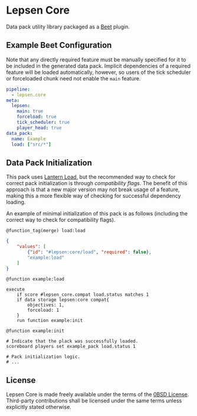 # Lepsen Core

Data pack utility library packaged as a [Beet](https://github.com/mcbeet/beet) plugin.

## Example Beet Configuration

Note that any directly required feature must be manually specified for it to be included in the generated data pack.
Implicit dependencies of a required feature will be loaded automatically, however, so users of the tick scheduler or forceloaded chunk need not enable the `main` feature.

```yaml
pipeline:
  - lepsen.core
meta:
  lepsen:
    main: true
    forceload: true
    tick_scheduler: true
    player_head: true
data_pack:
  name: Example
  load: ["src/*"]
```

## Data Pack Initialization

This pack uses [Lantern Load](https://github.com/LanternMC/load), but the recommended way to check for correct pack initialization is through *compatibility flags*.
The benefit of this approach is that a new major version may not break usage of a feature, making this a more flexible way of checking for successful dependency loading.

An example of minimal initialization of this pack is as follows (including the correct way to check for compatibility flags).

`@function_tag(merge) load:load`

```json
{
    "values": [
        {"id": "#lepsen:core/load", "required": false},
        "example:load"
    ]
}
```

`@function example:load`

```mcfunction
execute
    if score #lepsen_core.compat load.status matches 1
    if data storage lepsen:core compat{
        objectives: 1,
        forceload: 1
    }
    run function example:init
```

`@function example:init`

```mcfunction
# Indicate that the plack was successfully loaded.
scoreboard players set example_pack load.status 1

# Pack initialization logic.
# ...
```

## License

Lepsen Core is made freely available under the terms of the [0BSD License](LICENSE).
Third-party contributions shall be licensed under the same terms unless explicitly stated otherwise.
